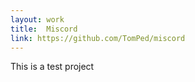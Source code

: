 ```yaml
---
layout: work
title:  Miscord
link: https://github.com/TomPed/miscord
---
```


This is a test project
